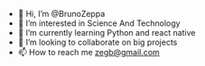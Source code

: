 - 👋 Hi, I’m @BrunoZeppa
- 👀 I’m interested in Science And Technology
- 🌱 I’m currently learning Python and react native
- 💞️ I’m looking to collaborate on big projects
- 📫 How to reach me zegb@gmail.com

<!---
BrunoZeppa/BrunoZeppa is a ✨ special ✨ repository because its `README.md` (this file) appears on your GitHub profile.
You can click the Preview link to take a look at your changes.
--->
